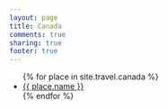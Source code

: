 ```yaml
---
layout: page
title: Canada
comments: true
sharing: true
footer: true
---
```

<ul>
  {% for place in site.travel.canada %}
    <li><a href="{{ root_url }}/blog/{{ place.url }}">{{ place.name }}</a></li>
  {% endfor %}
</ul>